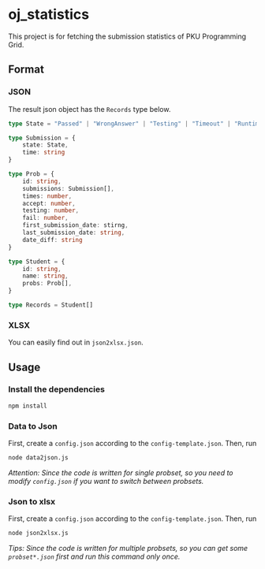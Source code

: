 # oj_statistics
This project is for fetching the submission statistics of PKU Programming Grid.
## Format
### JSON
The result json object has the `Records` type below.
```typescript
type State = "Passed" | "WrongAnswer" | "Testing" | "Timeout" | "RuntimeError" | "EmptyOutput"

type Submission = {
    state: State,
    time: string
}

type Prob = {
    id: string,
    submissions: Submission[],
    times: number,
    accept: number,
    testing: number,
    fail: number,
    first_submission_date: stirng,
    last_submission_date: string,
    date_diff: string
}

type Student = {
    id: string,
    name: string,
    probs: Prob[],
}

type Records = Student[]
```
### XLSX
You can easily find out in `json2xlsx.json`.
## Usage
### Install the dependencies
```bash
npm install
```
### Data to Json
First, create a `config.json` according to the `config-template.json`.
Then, run
```bash
node data2json.js
```
_Attention: Since the code is written for single probset, so you need to modify `config.json` if you want to switch between probsets._
### Json to xlsx
First, create a `config.json` according to the `config-template.json`.
Then, run
```bash
node json2xlsx.js
```
_Tips: Since the code is written for multiple probsets, so you can get some `probset*.json` first and run this command only once._
